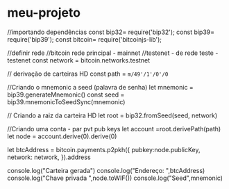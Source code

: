 # meu-projeto
//importando dependências
const bip32= require('bip32');
const bip39= require('bip39');
const bitcoin= require('bitcoinjs-lib');

//definir rede 
//bitcoin rede principal - mainnet
//testenet - de rede teste - testenet 
const network = bitcoin.networks.testnet

// derivação de carteiras HD
const path = `m/49'/1'/0'/0`

//Criando o mnemonic a seed (palavra de senha)
let mnemonic = bip39.generateMnemonic()
const seed = bip39.mnemonicToSeedSync(mnemonic)

// Criando a raiz da carteira HD
let root = bip32.fromSeed(seed, network)

//Criando uma conta - par pvt pub keys 
let account =root.derivePath(path)
let node = account.derive(0).derive(0)

let btcAddress = bitcoin.payments.p2pkh({
    pubkey:node.publicKey, 
    network: network,
}).address

console.log("Carteira gerada")
console.log("Endereço: ",btcAddress)
console.log("Chave privada ",node.toWIF())
console.log("Seed",mnemonic)
